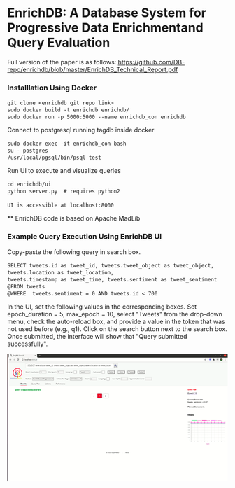 # EnrichDB: A Database System for Progressive Data Enrichmentand Query Evaluation 

Full version of the paper is as follows:
https://github.com/DB-repo/enrichdb/blob/master/EnrichDB_Technical_Report.pdf


### Installlation Using Docker

```
git clone <enrichdb git repo link>
sudo docker build -t enrichdb enrichdb/
sudo docker run -p 5000:5000 --name enrichdb_con enrichdb
```

Connect to  postgresql running tagdb inside docker 
```
sudo docker exec -it enrichdb_con bash
su - postgres 
/usr/local/pgsql/bin/psql test
```
Run UI to execute and visualize queries

```
cd enrichdb/ui
python server.py  # requires python2

UI is accessible at localhost:8000
```
** EnrichDB code is based on Apache MadLib

### Example Query Execution Using EnrichDB UI
Copy-paste the following query in search box.
```
SELECT tweets.id as tweet_id, tweets.tweet_object as tweet_object, tweets.location as tweet_location, 
tweets.timestamp as tweet_time, tweets.sentiment as tweet_sentiment @FROM tweets 
@WHERE  tweets.sentiment = 0 AND tweets.id < 700
```
In the UI, set the following values in the corresponding boxes. 
Set epoch_duration = 5, max_epoch = 10, select "Tweets" from the drop-down menu, check the auto-reload box, and provide a value in the token that was not used before (e.g., q1). Click on the search button next to the search box. Once submitted, the interface will show that "Query submitted successfully". 

![](tagdb-ui.gif)

